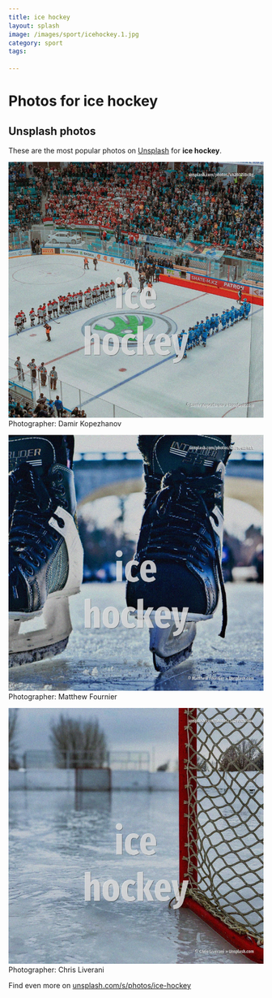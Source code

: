 ```yaml
---
title: ice hockey
layout: splash
image: /images/sport/icehockey.1.jpg
category: sport
tags:

---
```

# Photos for ice hockey
 
## Unsplash photos
These are the most popular photos on [Unsplash](https://unsplash.com) for **ice hockey**.
 
![ice hockey](/images/sport/icehockey.1.jpg)
Photographer:  Damir Kopezhanov
 
![ice hockey](/images/sport/icehockey.2.jpg)
Photographer:  Matthew Fournier
 
![ice hockey](/images/sport/icehockey.3.jpg)
Photographer:  Chris Liverani
 
Find even more on [unsplash.com/s/photos/ice-hockey](https://unsplash.com/s/photos/ice-hockey)
 
